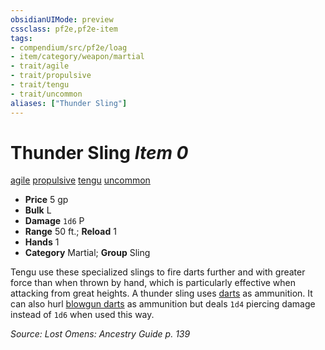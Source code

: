 ```yaml
---
obsidianUIMode: preview
cssclass: pf2e,pf2e-item
tags:
- compendium/src/pf2e/loag
- item/category/weapon/martial
- trait/agile
- trait/propulsive
- trait/tengu
- trait/uncommon
aliases: ["Thunder Sling"]
---
```

# Thunder Sling *Item 0*  
[agile](/rules/traits/agile.md)  [propulsive](/rules/traits/propulsive.md)  [tengu](/rules/traits/tengu-b1.md)  [uncommon](/rules/traits/uncommon.md)  

- **Price** 5 gp
- **Bulk** L
- **Damage** `1d6` P
- **Range** 50 ft.; **Reload** 1
- **Hands** 1
- **Category** Martial; **Group** Sling 

Tengu use these specialized slings to fire darts further and with greater force than when thrown by hand, which is particularly effective when attacking from great heights. A thunder sling uses [darts](/compendium/equipment/items/dart.md) as ammunition. It can also hurl [blowgun darts](/compendium/equipment/items/blowgun-dart.md) as ammunition but deals `1d4` piercing damage instead of `1d6` when used this way.

*Source: Lost Omens: Ancestry Guide p. 139*